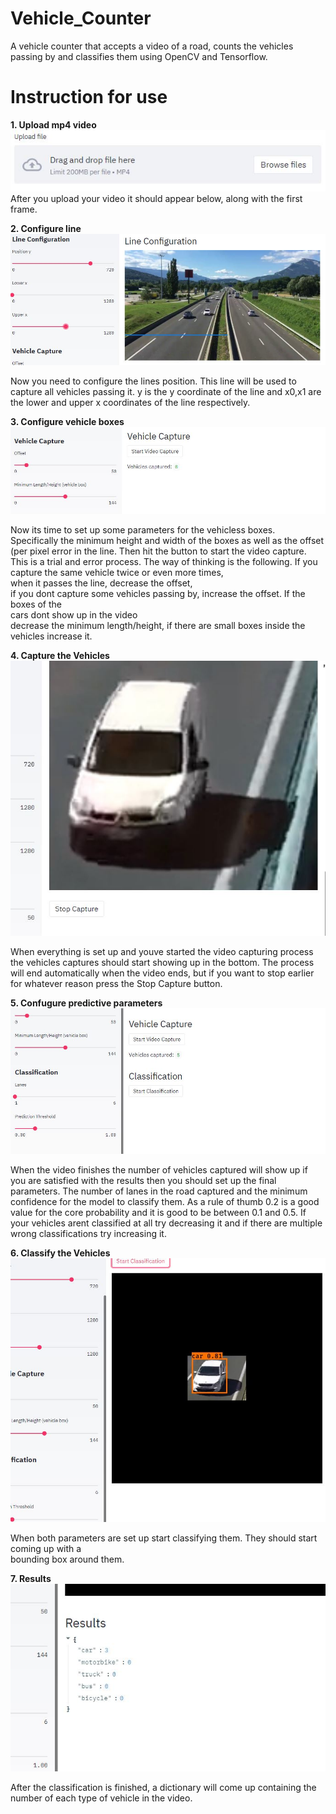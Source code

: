 # Vehicle_Counter

 A vehicle counter that accepts a video of a road, counts the vehicles passing by and classifies them using OpenCV and Tensorflow.

# Instruction for use

**1. Upload mp4 video**  
![](https://github.com/GeorgeEfstathiadis/Vehicle_Counter/blob/main/screenshots/1.JPG)  
After you upload your video it should appear below, along with the first frame.  

**2. Configure line**  
![](https://github.com/GeorgeEfstathiadis/Vehicle_Counter/blob/main/screenshots/2.JPG)   

Now you need to configure the lines position. This line will be used to capture all vehicles passing it. y is the y coordinate of the line and x0,x1 are the lower and upper x coordinates of the line respectively.  

**3. Configure vehicle boxes**    
![](https://github.com/GeorgeEfstathiadis/Vehicle_Counter/blob/main/screenshots/3.JPG)  

Now its time to set up some parameters for the vehicless boxes.   
Specifically the minimum height and width of the boxes as well as the offset (per pixel error in the line. 
Then hit the button to start the video capture. This is a trial and error process. 
The way of thinking is the following. If you capture the same vehicle twice or even more times,  
when it passes the line, decrease the offset,   
if you dont capture some vehicles passing by, increase the offset. If the boxes of the   
cars dont show up in the video  
decrease the minimum length/height, if there are small boxes inside the vehicles increase it.

**4. Capture the Vehicles**  
![](https://github.com/GeorgeEfstathiadis/Vehicle_Counter/blob/main/screenshots/4.JPG)    

When everything is set up and youve started the video capturing process the vehicles captures should start 
showing up in the bottom. The process will end automatically when the video ends, but 
if you want to stop earlier for whatever reason press the Stop Capture button.  
  
**5. Confugure predictive parameters**  
![](https://github.com/GeorgeEfstathiadis/Vehicle_Counter/blob/main/screenshots/5.JPG)  

When the video finishes the number of vehicles captured will show up if you are satisfied 
with the results then you should set up the final parameters. The number of lanes in the road
captured and the minimum confidence for the model to classify them. As a rule of thumb 0.2
is a good value for the core probability and it is good to be between 0.1 and 0.5. If your vehicles
arent classified at all try decreasing it and if there are multiple wrong classifications try increasing it.  

**6. Classify the Vehicles**  
![](https://github.com/GeorgeEfstathiadis/Vehicle_Counter/blob/main/screenshots/6.JPG)  

When both parameters are set up start classifying them. They should start coming up with a   
bounding box around them.  
	
**7. Results**  
![](https://github.com/GeorgeEfstathiadis/Vehicle_Counter/blob/main/screenshots/7.JPG)  

After the classification is finished, a dictionary will come up containing the number
of each type of vehicle in the video.  
	
